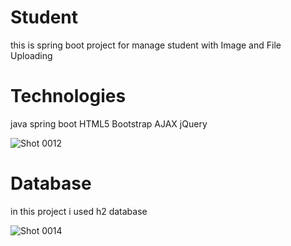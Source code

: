 # Student
this is spring boot project for manage student with Image and File Uploading 
# Technologies
java
spring boot
HTML5
Bootstrap
AJAX
jQuery

![Shot 0012](https://github.com/mahsamohamadzadeh/Student/assets/89599476/8de8c1f9-23a7-48fd-9ff2-60d48814d3d7)

# Database
in this project i used h2 database

![Shot 0014](https://github.com/mahsamohamadzadeh/Student/assets/89599476/3b11785c-3f9c-465e-85c4-9a1554ae05da)
